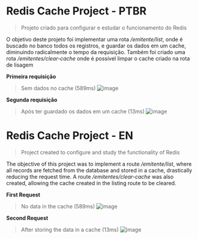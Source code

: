 Redis Cache Project - PTBR
============================
> Projeto criado para configurar e estudar o funcionamento do Redis

O objetivo deste projeto foi implementar uma rota _/emitente/list_, onde é buscado no banco todos os registros, e guardar os dados em um cache, diminuindo radicalmente o tempo da requisição.
Também foi criado uma rota _/emitentes/clear-cache_ onde é possível limpar o cache criado na rota de lisagem


**Primeira requisição**
> Sem dados no cache (589ms)
![image](https://github.com/user-attachments/assets/36df7340-3a97-48fc-868b-5183c862da93)

**Segunda requisição** 
> Após ter guardado os dados em um cache (13ms)
![image](https://github.com/user-attachments/assets/debbbdd3-0b39-41ad-9901-b4c565bc7525)


Redis Cache Project - EN
============================
> Project created to configure and study the functionality of Redis

The objective of this project was to implement a route _/emitente/list_, where all records are fetched from the database and stored in a cache, drastically reducing the request time. 
A route _/emitentes/clear-cache_ was also created, allowing the cache created in the listing route to be cleared.

**First Request**
> No data in the cache (589ms)
![image](https://github.com/user-attachments/assets/36df7340-3a97-48fc-868b-5183c862da93)

**Second Request**
> After storing the data in a cache (13ms)
![image](https://github.com/user-attachments/assets/debbbdd3-0b39-41ad-9901-b4c565bc7525)
